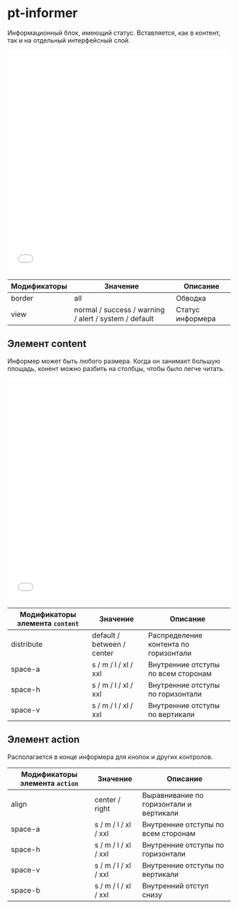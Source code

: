 # pt-informer

Информационный блок, имеющий статус. Вставляется, как в контент, так и на отдельный интерфейсный слой.

<iframe height='500' scrolling='no' title='pt-informer. simple' src='//codepen.io/whitepapertools/embed/7745643cd2d4e611c2bdf5210f410b90/?height=500&theme-id=0&default-tab=js,result&embed-version=2&editable=true' frameborder='no' allowtransparency='true' allowfullscreen='true' style='width: 100%;'>See the Pen <a href='https://codepen.io/whitepapertools/pen/7745643cd2d4e611c2bdf5210f410b90/'>pt-informer. simple</a> by whitepaper (<a href='https://codepen.io/whitepapertools'>@whitepapertools</a>) on <a href='https://codepen.io'>CodePen</a>.
</iframe>

Модификаторы | Значение                                              | Описание
------------ | ----------------------------------------------------- | ----------------
border       | all                                                   | Обводка
view         | normal / success / warning / alert / system / default | Статус информера

## Элемент content

Информер может быть любого размера. Когда он занимает большую площадь, конент можно разбить на столбцы, чтобы было легче читать.

<iframe height='500' scrolling='no' title='pt-informer. multycolumns' src='//codepen.io/whitepapertools/embed/d84911f6774b80e6bde02217e4d7242f/?height=500&theme-id=0&default-tab=js,result&embed-version=2&editable=true' frameborder='no' allowtransparency='true' allowfullscreen='true' style='width: 100%;'>See the Pen <a href='https://codepen.io/whitepapertools/pen/d84911f6774b80e6bde02217e4d7242f/'>pt-informer. multycolumns</a> by whitepaper (<a href='https://codepen.io/whitepapertools'>@whitepapertools</a>) on <a href='https://codepen.io'>CodePen</a>.
</iframe>

Модификаторы элемента `content`     | Значение                   | Описание
----------------------------------- | -------------------------- | -------------------------------------
distribute                          | default / between / center | Распределение контента по горизонтали
space-a                             | s / m / l / xl / xxl       | Внутренние отступы по всем сторонам
space-h                             | s / m / l / xl / xxl       | Внутренние отступы по горизонтали
space-v                             | s / m / l / xl / xxl       | Внутренние отступы по вертикали

## Элемент action

Располагается в конце информера для кнопок и других контролов.

Модификаторы элемента `action`     | Значение              | Описание
---------------------------------- | --------------------- | ---------------------------------------
align                              | center / right        | Выравнивание по горизонтали и вертикали
space-a                            | s / m / l / xl / xxl  | Внутренние отступы по всем сторонам
space-h                            | s / m / l / xl / xxl  | Внутренние отступы по горизонтали
space-v                            | s / m / l / xl / xxl  | Внутренние отступы по вертикали
space-b                            | s / m / l / xl / xxl  | Внутренний отступ снизу
